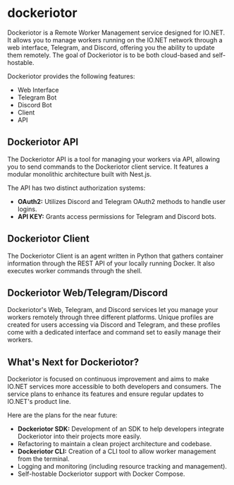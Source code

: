 # dockeriotor

Dockeriotor is a Remote Worker Management service designed for IO.NET. It allows you to manage workers running on the IO.NET network through a web interface, Telegram, and Discord, offering you the ability to update them remotely. The goal of Dockeriotor is to be both cloud-based and self-hostable.

Dockeriotor provides the following features:

- Web Interface
- Telegram Bot
- Discord Bot
- Client
- API

## Dockeriotor API

The Dockeriotor API is a tool for managing your workers via API, allowing you to send commands to the Dockeriotor client service. It features a modular monolithic architecture built with Nest.js.

The API has two distinct authorization systems:

- **OAuth2:** Utilizes Discord and Telegram OAuth2 methods to handle user logins.
- **API KEY:** Grants access permissions for Telegram and Discord bots.

## Dockeriotor Client

The Dockeriotor Client is an agent written in Python that gathers container information through the REST API of your locally running Docker. It also executes worker commands through the shell.

## Dockeriotor Web/Telegram/Discord

Dockeriotor's Web, Telegram, and Discord services let you manage your workers remotely through three different platforms. Unique profiles are created for users accessing via Discord and Telegram, and these profiles come with a dedicated interface and command set to easily manage their workers.

## What's Next for Dockeriotor?

Dockeriotor is focused on continuous improvement and aims to make IO.NET services more accessible to both developers and consumers. The service plans to enhance its features and ensure regular updates to IO.NET's product line.

Here are the plans for the near future:

- **Dockeriotor SDK:** Development of an SDK to help developers integrate Dockeriotor into their projects more easily.
- Refactoring to maintain a clean project architecture and codebase.
- **Dockeriotor CLI:** Creation of a CLI tool to allow worker management from the terminal.
- Logging and monitoring (including resource tracking and management).
- Self-hostable Dockeriotor support with Docker Compose.
